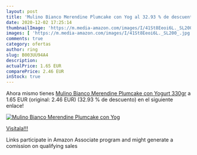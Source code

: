 ```yaml
---
layout: post
title: 'Mulino Bianco Merendine Plumcake con Yog al 32.93 % de descuento'
date: 2020-12-02 17:25:14
thumbnailImage: 'https://m.media-amazon.com/images/I/41St8Eeoi6L._SL200_.jpg'
images: [ 'https://m.media-amazon.com/images/I/41St8Eeoi6L._SL200_.jpg' ]
comments: true
category: ofertas
author: ring
slug: B003UU94A4
description:
actualPrice: 1.65 EUR
comparePrice: 2.46 EUR
inStock: true
---
```


Ahora mismo tienes [Mulino Bianco Merendine Plumcake con Yogurt  330gr](https://www.amazon.it/dp/B003UU94A4/?tag=tolees00-21) a 1.65 EUR (original: 2.46 EUR) (32.93 %  de descuento) en el siguiente enlace!

[![Mulino Bianco Merendine Plumcake con Yog](https://m.media-amazon.com/images/I/41St8Eeoi6L._SL200_.jpg)](https://www.amazon.it/dp/B003UU94A4/?tag=tolees00-21)

[Visítala!!!](https://www.amazon.it/dp/B003UU94A4/?tag=tolees00-21)

Links participate in Amazon Associate program and might generate a comission on qualifying sales
